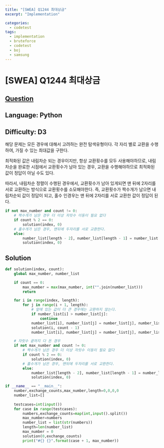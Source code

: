 ```yaml
---
title: "[SWEA] Q1244 최대상금"
excerpt: "Implementation"

categories:
  - codetest
tags:
  - implementation
  - bruteforce
  - codetest
  - boj
  - samsung
---
```

# [SWEA] Q1244 최대상금
## [Question](https://swexpertacademy.com/main/code/problem/problemDetail.do?contestProbId=AV15Khn6AN0CFAYD)
## Language: Python
## Difficulty: D3

해당 문제는 모든 경우에 대해서 고려하는 완전 탐색유형이다. 각 자리 별로 교환을 수행하여, 가질 수 있는 최대값을 구한다.

최적화된 값은 내림차순 되는 경우이지만, 항상 교환횟수를 모두 사용해야하므로, 내림차순을 완료한 시점에서 교환횟수가 남아 있는 경우, 교환을 수행해야하므로 최적화된 값이 정답이 아닐 수도 있다.

따라서, 내림차순 정렬이 수행된 경우에서, 교환횟수가 남아 있게되면 맨 뒤에 2자리를 서로 교환하는 방식으로 교환횟수를 소모해야한다. 즉, 교환횟수가 짝수개가 남으면 내림차순되 값이 정답이 되고, 홀수 인경우는 맨 뒤에 2자리를 서로 교환한 값이 정답이 된다.

```python
if not max_number and count != 0:
    # 짝수개가 남은 경우 더 이상 자릿수 이동이 필요 없다
    if count % 2 == 0:
        solution(index, 0)
    # 홀수개가 남은 경우, 맨뒤에 두자리를 서로 교환한다.
    else:
        number_list[length - 2], number_list[length - 1] = number_list[length - 1], number_list[length - 2]
        solution(index, 0)
```

## Solution

```python
def solution(index, count):
    global max_number, number_list

    if count == 0:
        max_number = max(max_number, int("".join(number_list)))
        return

    for i in range(index, length):
        for j in range(i + 1, length):
            # 앞에 있는 값이 더 큰 경우에는 교환하지 않는다.
            if number_list[i] > number_list[j]:
                continue
            number_list[i], number_list[j] = number_list[j], number_list[i]
            solution(i, count - 1)
            number_list[i], number_list[j] = number_list[j], number_list[i]

    # 자릿수 끝까지 다 돈 경우
    if not max_number and count != 0:
        # 짝수개가 남은 경우 더 이상 자릿수 이동이 필요 없다
        if count % 2 == 0:
            solution(index, 0)
        # 홀수개가 남은 경우, 맨뒤에 두자리를 서로 교환한다.
        else:
            number_list[length - 2], number_list[length - 1] = number_list[length - 1], number_list[length - 2]
            solution(index, 0)

if __name__ == "__main__":
    number,exchange_counts,max_number,length=0,0,0,0
    number_list=[]
    
    testcases=int(input())
    for case in range(testcases):
        numbers,exchange_counts=map(int,input().split())
        max_number=numbers
        number_list = list(str(numbers))
        length=len(number_list)
        max_number = 0
        solution(0,exchange_counts)
        print("#{} {}".format(case + 1, max_number))
```
